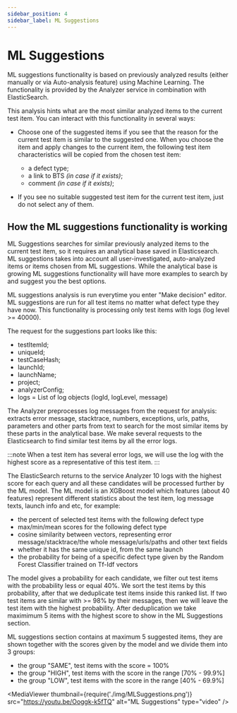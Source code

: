 ```yaml
---
sidebar_position: 4
sidebar_label: ML Suggestions
---
```


# ML Suggestions

ML suggestions functionality is based on previously analyzed results (either manually or via Auto-analysis feature) using Machine Learning. The functionality is provided by the Analyzer service in combination with ElasticSearch.

This analysis hints what are the most similar analyzed items to the current test item. You can interact with this functionality in several ways:
* Choose one of the suggested items if you see that the reason for the current test item is similar to the suggested one. When you choose the item and apply changes to the current item, the following test item characteristics will be copied from the chosen test item:
    * a defect type;
    * a link to BTS _(in case if it exists)_;
    * comment _(in case if it exists)_;

* If you see no suitable suggested test item for the current test item, just do not select any of them.

## How the ML suggestions functionality is working

ML Suggestions searches for similar previously analyzed items to the current test item, so it requires an analytical base saved in Elasticsearch. ML suggestions takes into account all user-investigated, auto-analyzed items or items chosen from ML suggestions. While the analytical base is growing ML suggestions functionality will have more examples to search by and suggest you the best options.

ML suggestions analysis is run everytime you enter "Make decision" editor. ML suggestions are run for all test items no matter what defect type they have now. This functionality is processing only test items with logs (log level >= 40000).

The request for the suggestions part looks like this:
* testItemId;
* uniqueId;
* testCaseHash;
* launchId;
* launchName;
* project;
* analyzerConfig;
* logs = List of log objects (logId, logLevel, message)

The Analyzer preprocesses log messages from the request for analysis: extracts error message, stacktrace, numbers, exceptions, urls, paths, parameters and other parts from text to search for the most similar items by these parts in the analytical base. We make several requests to the Elasticsearch to find similar test items by all the error logs.

:::note
When a test item has several error logs, we will use the log with the highest score as a representative of this test item.
:::

The ElasticSearch returns to the service Analyzer 10 logs with the highest score for each query and all these candidates will be processed further by the ML model. The ML model is an XGBoost model which features (about 40 features) represent different statistics about the test item, log message texts, launch info and etc, for example:
* the percent of selected test items with the following defect type
* max/min/mean scores for the following defect type
* cosine similarity between vectors, representing error message/stacktrace/the whole message/urls/paths and other text fields
* whether it has the same unique id, from the same launch
* the probability for being of a specific defect type given by the Random Forest Classifier trained on Tf-Idf vectors

The model gives a probability for each candidate, we filter out test items with the probability less or equal 40%. We sort the test items by this probability, after that we deduplicate test items inside this ranked list. If two test items are similar with >= 98% by their messages, then we will leave the test item with the highest probability. After deduplication we take maximimum 5 items with the highest score to show in the ML Suggestions section.

ML suggestions section contains at maximum 5 suggested items, they are shown together with the scores given by the model and we divide them into 3 groups:
* the group "SAME", test items with the score = 100%
* the group "HIGH", test items with the score in the range [70% - 99.9%]
* the group "LOW", test items with the score in the range [40% - 69.9%]

<MediaViewer thumbnail={require('./img/MLSuggestions.png')} src="https://youtu.be/Ooggk-k5fTQ" alt="ML Suggestions" type="video" />
